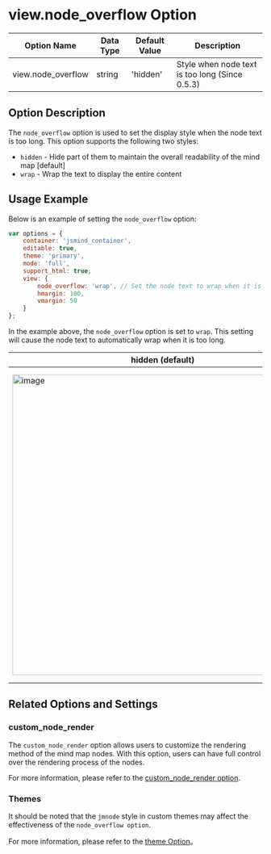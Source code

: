 # view.node_overflow Option

| Option Name | Data Type | Default Value | Description |
| --- | --- | --- | --- |
| view.node_overflow | string | 'hidden' | Style when node text is too long (Since 0.5.3) |

## Option Description

The `node_overflow` option is used to set the display style when the node text is too long. This option supports the following two styles:

- `hidden` - Hide part of them to maintain the overall readability of the mind map [default]
- `wrap` - Wrap the text to display the entire content

## Usage Example

Below is an example of setting the `node_overflow` option:

```javascript
var options = {
    container: 'jsmind_container',
    editable: true,
    theme: 'primary',
    mode: 'full',
    support_html: true,
    view: {
        node_overflow: 'wrap', // Set the node text to wrap when it is too long
        hmargin: 100,
        vmargin: 50
    }
};
```

In the example above, the `node_overflow` option is set to `wrap`. This setting will cause the node text to automatically wrap when it is too long.

| hidden (default) | wrap |
| --- | --- |
| <img width="596" alt="image" src="https://github.com/hizzgdev/jsmind/assets/1690290/8ddf09c6-9bfe-403a-93c5-7c71c0b94aad"> | <img width="619" alt="image" src="https://github.com/hizzgdev/jsmind/assets/1690290/6fbf8104-a7ed-4f25-993e-77fe1565b477"> |


## Related Options and Settings

### custom_node_render

The `custom_node_render` option allows users to customize the rendering method of the mind map nodes. With this option, users can have full control over the rendering process of the nodes.

For more information, please refer to the [custom_node_render option](option.view.custom_node_render.md).

### Themes

It should be noted that the `jmnode` style in custom themes may affect the effectiveness of the `node_overflow option`.

For more information, please refer to the [theme Option](option.theme.md)。
